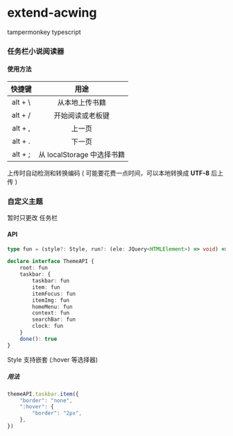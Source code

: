 # extend-acwing

tampermonkey
typescript

### 任务栏小说阅读器

#### 使用方法

| 快捷键  |            用途            |
| :-----: | :------------------------: |
| alt + \ |       从本地上传书籍       |
| alt + / |      开始阅读或老板键      |
| alt + , |           上一页           |
| alt + . |           下一页           |
| alt + ; | 从 localStorage 中选择书籍 |

上传时自动检测和转换编码 ( 可能要花费一点时间，可以本地转换成 **UTF-8** 后上传 )

### 自定义主题

暂时只更改 任务栏

#### API 

``` typescript
type fun = (style?: Style, run?: (ele: JQuery<HTMLElement>) => void) => void

declare interface ThemeAPI {
    root: fun
    taskbar: {
        taskbar: fun
        item: fun
        itemFocus: fun
        itemImg: fun
        homeMenu: fun
        context: fun
        searchBar: fun
        clock: fun
    }
    done(): true
}
```

Style 支持嵌套 (:hover 等选择器)

##### 用法

``` typescript
themeAPI.taskbar.item({
    "border": "none",
    ":hover": {
        "border": "2px",
    },
})
```
